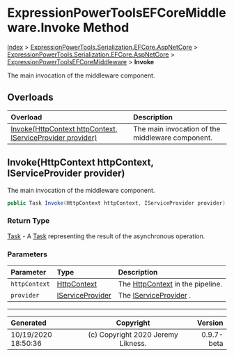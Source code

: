 ﻿# ExpressionPowerToolsEFCoreMiddleware.Invoke Method

[Index](../index.md) > [ExpressionPowerTools.Serialization.EFCore.AspNetCore](ExpressionPowerTools.Serialization.EFCore.AspNetCore.a.md) > [ExpressionPowerTools.Serialization.EFCore.AspNetCore](ExpressionPowerTools.Serialization.EFCore.AspNetCore.n.md) > [ExpressionPowerToolsEFCoreMiddleware](ExpressionPowerTools.Serialization.EFCore.AspNetCore.ExpressionPowerToolsEFCoreMiddleware.cs.md) > **Invoke**

The main invocation of the middleware component.

## Overloads

| Overload | Description |
| :-- | :-- |
| [Invoke(HttpContext httpContext, IServiceProvider provider)](#invokehttpcontext-httpcontext-iserviceprovider-provider) | The main invocation of the middleware component. |
## Invoke(HttpContext httpContext, IServiceProvider provider)

The main invocation of the middleware component.

```csharp
public Task Invoke(HttpContext httpContext, IServiceProvider provider)
```

### Return Type

 [Task](https://docs.microsoft.com/dotnet/api/system.threading.tasks.task)  - A [Task](https://docs.microsoft.com/dotnet/api/system.threading.tasks.task) representing the result of the asynchronous operation.

### Parameters

| Parameter | Type | Description |
| :-- | :-- | :-- |
| `httpContext` | [HttpContext](https://docs.microsoft.com/dotnet/api/microsoft.aspnetcore.http.httpcontext) | The [HttpContext](https://docs.microsoft.com/dotnet/api/microsoft.aspnetcore.http.httpcontext) in the pipeline. |
| `provider` | [IServiceProvider](https://docs.microsoft.com/dotnet/api/system.iserviceprovider) | The [IServiceProvider](https://docs.microsoft.com/dotnet/api/system.iserviceprovider) . |



---

| Generated | Copyright | Version |
| :-- | :-: | --: |
| 10/19/2020 18:50:36 | (c) Copyright 2020 Jeremy Likness. | 0.9.7-beta |
